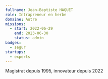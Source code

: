 ```yaml
---
fullname: Jean-Baptiste HAQUET
role: Intrapreneur en herbe
domaine: Autre
missions:
  - start: 2022-06-29
    end: 2023-06-30
    status: admin
badges:
  - segur
startups:
  - experts
---
```


Magistrat depuis 1995, innovateur depuis 2022
